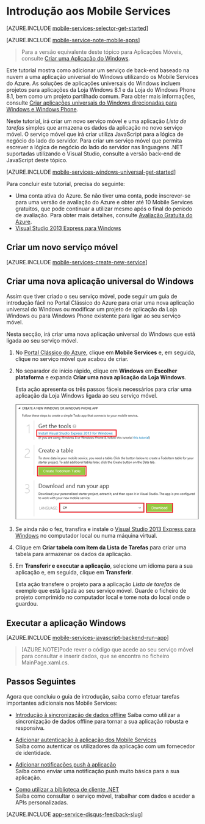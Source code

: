 <properties
    pageTitle="Introdução aos Mobile Services para aplicações da loja Windows (C#) | Microsoft Azure"
    description="Siga este tutorial para começar a utilizar os Mobile Services do Azure para desenvolvimento da Loja Windows em C#."
    services="mobile-services"
    documentationCenter="windows"
    authors="ggailey777"
    manager="dwrede"
    editor=""/>

<tags
    ms.service="mobile-services"
    ms.workload="mobile"
    ms.tgt_pltfrm="mobile-windows"
    ms.devlang="dotnet"
    ms.topic="get-started-article" 
    ms.date="07/21/2016"
    ms.author="glenga"/>

# <a name="getting-started"> </a>Introdução aos Mobile Services

[AZURE.INCLUDE [mobile-services-selector-get-started](../../includes/mobile-services-selector-get-started.md)]
&nbsp;

[AZURE.INCLUDE [mobile-service-note-mobile-apps](../../includes/mobile-services-note-mobile-apps.md)]
> Para a versão equivalente deste tópico para Aplicações Móveis, consulte [Criar uma Aplicação do Windows](../app-service-mobile/app-service-mobile-windows-store-dotnet-get-started.md).

Este tutorial mostra como adicionar um serviço de back-end baseado na nuvem a uma aplicação universal do Windows utilizando os Mobile Services do Azure. As soluções de aplicações universais do Windows incluem projetos para aplicações da Loja Windows 8.1 e da Loja do Windows Phone 8.1, bem como um projeto partilhado comum. Para obter mais informações, consulte [Criar aplicações universais do Windows direcionadas para Windows e Windows Phone](http://msdn.microsoft.com/library/windows/apps/xaml/dn609832.aspx).

Neste tutorial, irá criar um novo serviço móvel e uma aplicação *Lista de tarefas* simples que armazena os dados da aplicação no novo serviço móvel. O serviço móvel que irá criar utiliza JavaScript para a lógica de negócio do lado do servidor. Para criar um serviço móvel que permita escrever a lógica de negócio do lado do servidor nas linguagens .NET suportadas utilizando o Visual Studio, consulte a versão back-end de JavaScript deste tópico.

[AZURE.INCLUDE [mobile-services-windows-universal-get-started](../../includes/mobile-services-windows-universal-get-started.md)]

Para concluir este tutorial, precisa do seguinte:

* Uma conta ativa do Azure. Se não tiver uma conta, pode inscrever-se para uma versão de avaliação do Azure e obter até 10 Mobile Services gratuitos, que pode continuar a utilizar mesmo após o final do período de avaliação. Para obter mais detalhes, consulte [Avaliação Gratuita do Azure](https://azure.microsoft.com/pricing/free-trial/?WT.mc_id=A0E0E5C02&amp;returnurl=http%3A%2F%2Fazure.microsoft.com%2Fen-us%2Fdocumentation%2Farticles%2Fmobile-services-javascript-backend-windows-store-javascript-get-started%2F).
* [Visual Studio 2013 Express para Windows]

## Criar um novo serviço móvel

[AZURE.INCLUDE [mobile-services-create-new-service](../../includes/mobile-services-create-new-service.md)]

## Criar uma nova aplicação universal do Windows

Assim que tiver criado o seu serviço móvel, pode seguir um guia de introdução fácil no Portal Clássico do Azure para criar uma nova aplicação universal do Windows ou modificar um projeto de aplicação da Loja Windows ou para Windows Phone existente para ligar ao seu serviço móvel.

Nesta secção, irá criar uma nova aplicação universal do Windows que está ligada ao seu serviço móvel.

1.  No [Portal Clássico do Azure], clique em **Mobile Services** e, em seguida, clique no serviço móvel que acabou de criar.


2. No separador de início rápido, clique em **Windows** em **Escolher plataforma** e expanda **Criar uma nova aplicação da Loja Windows**.

    Esta ação apresenta os três passos fáceis necessários para criar uma aplicação da Loja Windows ligada ao seu serviço móvel.

    ![Passos de início rápido dos Mobile Services](./media/mobile-services-javascript-backend-windows-store-dotnet-get-started/mobile-quickstart-steps.png)

3. Se ainda não o fez, transfira e instale o [Visual Studio 2013 Express para Windows] no computador local ou numa máquina virtual.

4. Clique em **Criar tabela com Item da Lista de Tarefas** para criar uma tabela para armazenar os dados da aplicação.

5. Em **Transferir e executar a aplicação**, selecione um idioma para a sua aplicação e, em seguida, clique em **Transferir**.

    Esta ação transfere o projeto para a aplicação *Lista de tarefas* de exemplo que está ligada ao seu serviço móvel. Guarde o ficheiro de projeto comprimido no computador local e tome nota do local onde o guardou.

## Executar a aplicação Windows

[AZURE.INCLUDE [mobile-services-javascript-backend-run-app](../../includes/mobile-services-javascript-backend-run-app.md)]

>[AZURE.NOTE]Pode rever o código que acede ao seu serviço móvel para consultar e inserir dados, que se encontra no ficheiro MainPage.xaml.cs.

## Passos Seguintes
Agora que concluiu o guia de introdução, saiba como efetuar tarefas importantes adicionais nos Mobile Services:

* [Introdução à sincronização de dados offline] Saiba como utilizar a sincronização de dados offline para tornar a sua aplicação robusta e responsiva.

* [Adicionar autenticação à aplicação dos Mobile Services ][Introdução à autenticação]  
  Saiba como autenticar os utilizadores da aplicação com um fornecedor de identidade.

* [Adicionar notificações push à aplicação][Introdução às notificações push]  
  Saiba como enviar uma notificação push muito básica para a sua aplicação.

* [Como utilizar a biblioteca de cliente .NET](mobile-services-dotnet-how-to-use-client-library.md)  
 Saiba como consultar o serviço móvel, trabalhar com dados e aceder a APIs personalizadas.

[AZURE.INCLUDE [app-service-disqus-feedback-slug](../../includes/app-service-disqus-feedback-slug.md)]

<!-- Anchors. -->
[Introdução aos Mobile Services]:#getting-started
[Criar um novo serviço móvel]:#create-new-service
[Definir a instância do serviço móvel]:#define-mobile-service-instance
[Passos Seguintes]:#next-steps

<!-- Images. -->



<!-- URLs. -->
[Introdução à sincronização de dados offline]: mobile-services-windows-store-dotnet-get-started-offline-data.md
[Introdução à autenticação]: mobile-services-javascript-backend-windows-universal-dotnet-get-started-users.md
[Introdução às notificações push]: mobile-services-javascript-backend-windows-universal-dotnet-get-started-push.md
[Visual Studio 2013 Express para Windows]: http://go.microsoft.com/fwlink/?LinkId=257546
[SDK dos Mobile Services]: http://go.microsoft.com/fwlink/?LinkId=257545
[Portal Clássico do Azure]: https://manage.windowsazure.com/
 


<!--HONumber=Aug16_HO1-->


